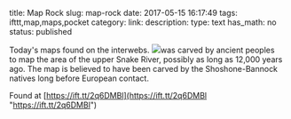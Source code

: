 title: Map Rock
slug: map-rock
date: 2017-05-15 16:17:49
tags: ifttt,map,maps,pocket
category: 
link: 
description: 
type: text
has_math: no
status: published

Today's maps found on the interwebs. ![](/wp-content/uploads/2017/05/Jeff-Love.jpg)was carved by ancient peoples to map the area of the upper Snake River, possibly as long as 12,000 years ago. The map is believed to have been carved by the Shoshone-Bannock natives long before European contact.  
  

Found at [https://ift.tt/2q6DMBl](https://ift.tt/2q6DMBl "https://ift.tt/2q6DMBl")



